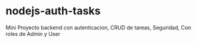 # nodejs-auth-tasks
Mini Proyecto backend con autenticacion, CRUD de tareas, Seguridad, Con roles de Admin y User
